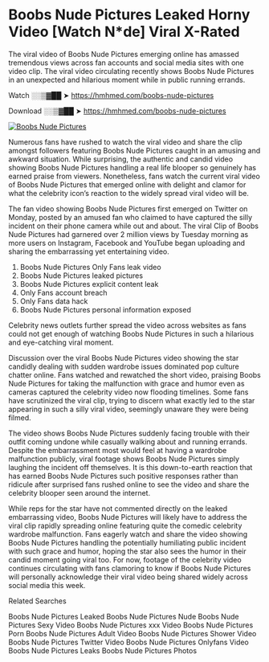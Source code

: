 ﻿# Boobs Nude Pictures Leaked Horny Video [Watch N*de] Viral X-Rated

The viral video of ﻿Boobs Nude Pictures emerging online has amassed tremendous views across fan accounts and social media sites with one video clip. The viral video circulating recently shows ﻿Boobs Nude Pictures in an unexpected and hilarious moment while in public running errands. 

Watch ░░▒▓██ ➤ https://hmhmed.com/boobs-nude-pictures

Download ░░▒▓██ ➤ https://hmhmed.com/boobs-nude-pictures

[![Boobs Nude Pictures](https://i.imgur.com/dJHk4Zq.gif)](https://hmhmed.com/boobs-nude-pictures)

Numerous fans have rushed to watch the viral video and share the clip amongst followers featuring ﻿Boobs Nude Pictures caught in an amusing and awkward situation. While surprising, the authentic and candid video showing ﻿Boobs Nude Pictures handling a real life blooper so genuinely has earned praise from viewers. Nonetheless, fans watch the current viral video of ﻿Boobs Nude Pictures that emerged online with delight and clamor for what the celebrity icon’s reaction to the widely spread viral video will be.

The fan video showing ﻿Boobs Nude Pictures first emerged on Twitter on Monday, posted by an amused fan who claimed to have captured the silly incident on their phone camera while out and about. The viral Clip of ﻿Boobs Nude Pictures had garnered over 2 million views by Tuesday morning as more users on Instagram, Facebook and YouTube began uploading and sharing the embarrassing yet entertaining video. 

1. ﻿Boobs Nude Pictures Only Fans leak video
2. ﻿Boobs Nude Pictures leaked pictures
3. ﻿Boobs Nude Pictures explicit content leak
4. Only Fans account breach
5. Only Fans data hack
6. ﻿Boobs Nude Pictures personal information exposed

Celebrity news outlets further spread the video across websites as fans could not get enough of watching ﻿Boobs Nude Pictures in such a hilarious and eye-catching viral moment. 

Discussion over the viral ﻿Boobs Nude Pictures video showing the star candidly dealing with sudden wardrobe issues dominated pop culture chatter online. Fans watched and rewatched the short video, praising ﻿Boobs Nude Pictures for taking the malfunction with grace and humor even as cameras captured the celebrity video now flooding timelines. Some fans have scrutinized the viral clip, trying to discern what exactly led to the star appearing in such a silly viral video, seemingly unaware they were being filmed.

The video shows ﻿Boobs Nude Pictures suddenly facing trouble with their outfit coming undone while casually walking about and running errands. Despite the embarrassment most would feel at having a wardrobe malfunction publicly, viral footage shows ﻿Boobs Nude Pictures simply laughing the incident off themselves. It is this down-to-earth reaction that has earned ﻿Boobs Nude Pictures such positive responses rather than ridicule after surprised fans rushed online to see the video and share the celebrity blooper seen around the internet.  

While reps for the star have not commented directly on the leaked embarrassing video, ﻿Boobs Nude Pictures will likely have to address the viral clip rapidly spreading online featuring quite the comedic celebrity wardrobe malfunction. Fans eagerly watch and share the video showing ﻿Boobs Nude Pictures handling the potentially humiliating public incident with such grace and humor, hoping the star also sees the humor in their candid moment going viral too. For now, footage of the celebrity video continues circulating with fans clamoring to know if ﻿Boobs Nude Pictures will personally acknowledge their viral video being shared widely across social media this week.

Related Searches

﻿Boobs Nude Pictures Leaked
﻿Boobs Nude Pictures Nude
﻿Boobs Nude Pictures Sexy Video
﻿Boobs Nude Pictures xxx Video
﻿Boobs Nude Pictures Porn
﻿Boobs Nude Pictures Adult Video
﻿Boobs Nude Pictures Shower Video
﻿Boobs Nude Pictures Twitter Video
﻿Boobs Nude Pictures Onlyfans Video
﻿Boobs Nude Pictures Leaks
﻿Boobs Nude Pictures Photos
